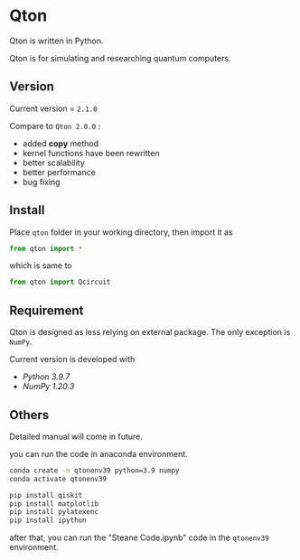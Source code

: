 # Qton

Qton is written in Python.

Qton is for simulating and researching quantum computers.



## Version

Current version = `2.1.0`

Compare to `Qton 2.0.0` :

- added **copy** method
- kernel functions have been rewritten
- better scalability
- better performance
- bug fixing



## Install 

Place `qton` folder in your working directory, then import it as

```python
from qton import *
```

which is same to

```python
from qton import Qcircuit
```



## Requirement

Qton is designed as less relying on external package. The only exception is `NumPy`.

Current version is developed with

- *Python 3.9.7*
- *NumPy 1.20.3*



## Others

Detailed manual will come in future.

you can run the code in anaconda environment.

```bash
conda create -n qtonenv39 python=3.9 numpy
conda activate qtonenv39
```

```bash
pip install qiskit
pip install matplotlib
pip install pylatexenc
pip install ipython
```

after that, you can run the "Steane Code.ipynb" code in the `qtonenv39` environment.




